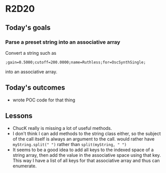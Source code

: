 # R2D20

## Today's goals

### Parse a preset string into an associative array
Convert a string such as 
```
;gain=0.5000;cutoff=200.0000;name=Ruthless;for=OscSynthSingle;
```
into an associative array.


## Today's outcomes
- wrote POC code for that thing

## Lessons
- ChucK really is missing a lot of useful methods.
- I don't think I can add methods to the string class either, so the subject of the call itself is always an argument to the call. would rather have `myString.split(" ")` rather than `split(myString, " ")`
- It seems to be a good idea to add all keys to the indexed space of a string array, then add the value in the associative space using that key. This way I have a list of all keys for that associative array and thus can enumerate.